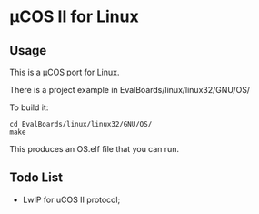 # µCOS II for Linux

## Usage
This is a µCOS port for Linux.

There is a project example in EvalBoards/linux/linux32/GNU/OS/

To build it:

	cd EvalBoards/linux/linux32/GNU/OS/
	make

This produces an OS.elf file that you can run.


## Todo List

- LwIP for uCOS II protocol;
